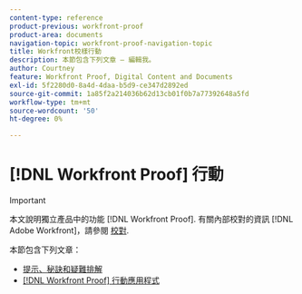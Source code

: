 ```yaml
---
content-type: reference
product-previous: workfront-proof
product-area: documents
navigation-topic: workfront-proof-navigation-topic
title: Workfront校樣行動
description: 本節包含下列文章 — 編輯我。
author: Courtney
feature: Workfront Proof, Digital Content and Documents
exl-id: 5f2280d0-8a4d-4daa-b5d9-ce347d2892ed
source-git-commit: 1a85f2a214036b62d13cb01f0b7a77392648a5fd
workflow-type: tm+mt
source-wordcount: '50'
ht-degree: 0%

---
```


# [!DNL Workfront Proof] 行動

>[!IMPORTANT]
>
>本文說明獨立產品中的功能 [!DNL Workfront Proof]. 有關內部校對的資訊 [!DNL Adobe Workfront]，請參閱 [校對](../../review-and-approve-work/proofing/proofing.md).

本節包含下列文章：

* [提示、秘訣和疑難排解](https://experience.workfront.com/s/article/Tips-tricks-and-troubleshooting-1369688232)
* [[!DNL Workfront Proof] 行動應用程式](https://experience.workfront.com/s/article/Workfront-Proof-mobile-app-1302522751)
